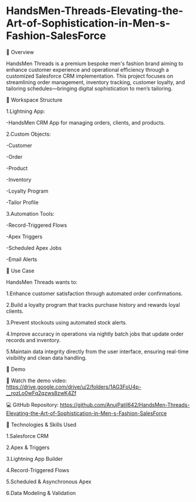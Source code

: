 # HandsMen-Threads-Elevating-the-Art-of-Sophistication-in-Men-s-Fashion-SalesForce

📌 Overview


HandsMen Threads is a premium bespoke men's fashion brand aiming to enhance customer experience and operational efficiency through a customized Salesforce CRM implementation. This project focuses on streamlining order management, inventory tracking, customer loyalty, and tailoring schedules—bringing digital sophistication to men’s tailoring.


🧠 Workspace Structure


1.Lightning App:

  -HandsMen CRM App for managing orders, clients, and products.

2.Custom Objects:

  -Customer

  -Order

  -Product

  -Inventory

  -Loyalty Program

  -Tailor Profile

3.Automation Tools:

  -Record-Triggered Flows

  -Apex Triggers

  -Scheduled Apex Jobs

  -Email Alerts



💼 Use Case

HandsMen Threads wants to:

1.Enhance customer satisfaction through automated order confirmations.

2.Build a loyalty program that tracks purchase history and rewards loyal clients.

3.Prevent stockouts using automated stock alerts.

4.Improve accuracy in operations via nightly batch jobs that update order records and inventory.

5.Maintain data integrity directly from the user interface, ensuring real-time visibility and clean data handling.



🚀 Demo


🎥 Watch the demo video: https://drive.google.com/drive/u/2/folders/1AG3FoU4p-__rozLo0wFq2qzws8zwK4Zf


💻 GitHub Repository: https://github.com/AnujPatil642/HandsMen-Threads-Elevating-the-Art-of-Sophistication-in-Men-s-Fashion-SalesForce




🧪 Technologies & Skills Used

1.Salesforce CRM

2.Apex & Triggers

3.Lightning App Builder

4.Record-Triggered Flows

5.Scheduled & Asynchronous Apex

6.Data Modeling & Validation

